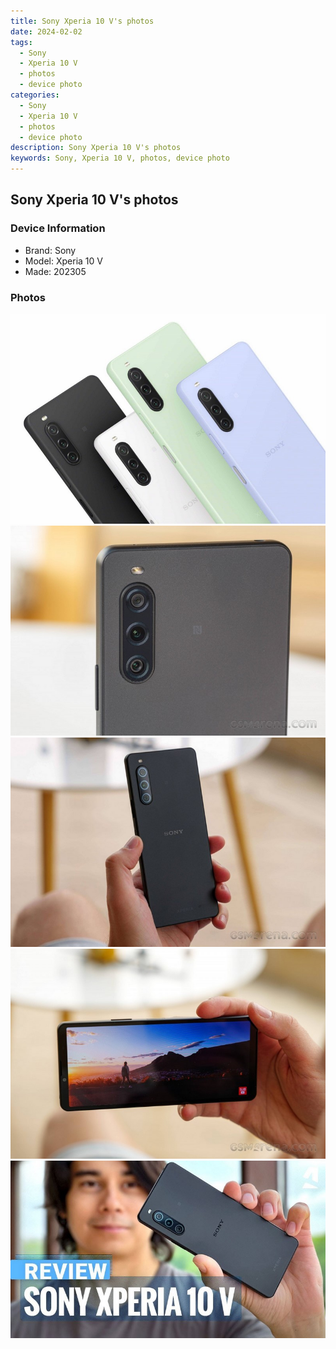 ```yaml
---
title: Sony Xperia 10 V's photos
date: 2024-02-02
tags: 
  - Sony
  - Xperia 10 V
  - photos
  - device photo
categories: 
  - Sony
  - Xperia 10 V
  - photos
  - device photo
description: Sony Xperia 10 V's photos
keywords: Sony, Xperia 10 V, photos, device photo
---
```


## Sony Xperia 10 V's photos

### Device Information

- Brand: Sony
- Model: Xperia 10 V
- Made: 202305

### Photos

![/images/best-assets/devices/sony/sony-xperia-10-v/1.jpg](/images/best-assets/devices/sony/sony-xperia-10-v/1.jpg)
![/images/best-assets/devices/sony/sony-xperia-10-v/2.jpg](/images/best-assets/devices/sony/sony-xperia-10-v/2.jpg)
![/images/best-assets/devices/sony/sony-xperia-10-v/3.jpg](/images/best-assets/devices/sony/sony-xperia-10-v/3.jpg)
![/images/best-assets/devices/sony/sony-xperia-10-v/4.jpg](/images/best-assets/devices/sony/sony-xperia-10-v/4.jpg)
![/images/best-assets/devices/sony/sony-xperia-10-v/5.jpg](/images/best-assets/devices/sony/sony-xperia-10-v/5.jpg)
